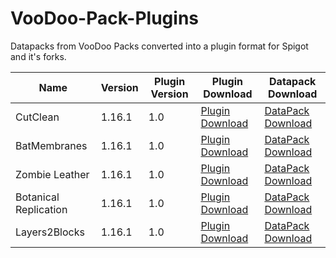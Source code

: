 # VooDoo-Pack-Plugins
Datapacks from VooDoo Packs converted into a plugin format for Spigot and it's forks.

Name | Version | Plugin Version | Plugin Download | Datapack Download
------------ | ------------- | ------------- | ------------- | -------------
CutClean | 1.16.1 | 1.0 | [Plugin Download](https://github.com/LoJoSho/VooDoo-Pack-Plugins/blob/master/CutClean/CutClean-1.0.jar?raw=true) | [DataPack Download](http://mc.voodoobeard.com/#cutclean)
BatMembranes | 1.16.1 | 1.0 |  [Plugin Download](https://github.com/LoJoSho/VooDoo-Pack-Plugins/blob/master/batmembranes/BatMembranes-1.0.jar?raw=true) | [DataPack Download](http://mc.voodoobeard.com/#bat_membranes)
Zombie Leather | 1.16.1 | 1.0 |  [Plugin Download](https://github.com/LoJoSho/VooDoo-Pack-Plugins/blob/master/Zombie%20Leather/ZombieLeather-1.0.jar?raw=true) | [DataPack Download](http://mc.voodoobeard.com/#zombie_leather)
Botanical Replication | 1.16.1 | 1.0 |  [Plugin Download](https://github.com/LoJoSho/VooDoo-Pack-Plugins/blob/master/Botanical_Replication/BotanicalReplication-1.0.jar?raw=true) | [DataPack Download](http://mc.voodoobeard.com/#botanical_replication)
Layers2Blocks | 1.16.1 | 1.0 |  [Plugin Download](https://github.com/LoJoSho/VooDoo-Pack-Plugins/blob/master/Layers2Blocks/Layers2Blocks-1.0.jar?raw=true) | [DataPack Download](http://mc.voodoobeard.com/#layers2blocks)
